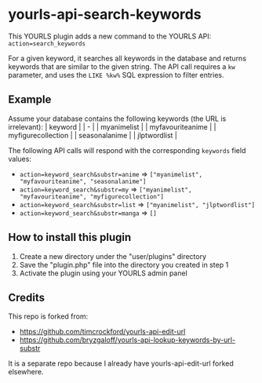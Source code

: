 # yourls-api-search-keywords

This YOURLS plugin adds a new command to the YOURLS API: `action=search_keywords`

For a given keyword, it searches all keywords in the database and returns keywords
that are similar to the given string. The API call requires a `kw` parameter,
and uses the `LIKE %kw%` SQL expression to filter entries.

## Example
Assume your database contains the following keywords (the URL is irrelevant):
| keyword |
| - |
| myanimelist |
| myfavouriteanime |
| myfigurecollection |
| seasonalanime |
| jlptwordlist |

The following API calls will respond with the corresponding `keywords` field values:
* `action=keyword_search&substr=anime` =>
  `["myanimelist", "myfavouriteanime", "seasonalanime"]`
* `action=keyword_search&substr=my` =>
  `["myanimelist", "myfavouriteanime", "myfigurecollection"]`
* `action=keyword_search&substr=list` => `["myanimelist", "jlptwordlist"]`
* `action=keyword_search&substr=manga` => `[]`

## How to install this plugin
1. Create a new directory under the "user/plugins" directory
2. Save the "plugin.php" file into the directory you created in step 1
3. Activate the plugin using your YOURLS admin panel

## Credits
This repo is forked from:
- https://github.com/timcrockford/yourls-api-edit-url
- https://github.com/bryzgaloff/yourls-api-lookup-keywords-by-url-substr

It is a separate repo because I already have yourls-api-edit-url forked elsewhere.
